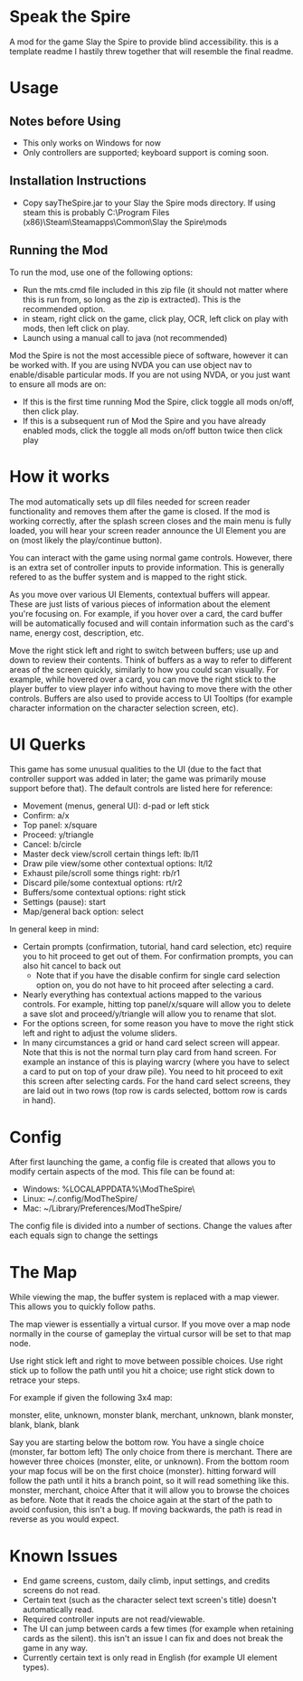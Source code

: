 # Speak the Spire

A mod for the game Slay the Spire to provide blind accessibility. this is a template readme I hastily threw together that will resemble the final readme.

# Usage

## Notes before Using

* This only works on Windows for now
* Only controllers are supported; keyboard support is coming soon.

## Installation Instructions

* Copy sayTheSpire.jar to your Slay the Spire mods directory. If using steam this is probably C:\Program Files (x86)\Steam\Steamapps\Common\Slay the Spire\mods


## Running the Mod

To run the mod, use one of the following options:

* Run the mts.cmd file included in this zip file (it should not matter where this is run from, so long as the zip is extracted). This is the recommended option.
* in steam, right click on the game, click play, OCR, left click on play with mods, then left click on play.
* Launch using a manual call to java (not recommended)

Mod the Spire is not the most accessible piece of software, however it can be worked with. If you are using NVDA you can use object nav to enable/disable particular mods. If you are not using NVDA, or you just want to ensure all mods are on:

* If this is the first time running Mod the Spire, click toggle all mods on/off, then click play.
* If this is a subsequent run of Mod the Spire and you have already enabled mods, click the toggle all mods on/off button twice then click play


# How it works

The mod automatically sets up dll files needed for screen reader functionality and removes them after the game is closed. If the mod is working correctly, after the splash screen closes and the main menu is fully loaded, you will hear your screen reader announce the UI Element you are on (most likely the play/continue button).

You can interact with the game using normal game controls. However, there is an extra set of controller inputs to provide information. This is generally refered to as the buffer system and is mapped to the right stick.

As you move over various UI Elements, contextual buffers will appear. These are just lists of various pieces of information about the element you're focusing on. For example, if you hover over a card, the card buffer will be automatically focused and will contain information such as the card's name, energy cost, description, etc.

Move the right stick left and right to switch between buffers; use up and down to review their contents. Think of buffers as a way to refer to different areas of the screen quickly, similarly to how you could scan visually. For example, while hovered over a card, you can move the right stick to the player buffer to view player info without having to move there with the other controls. Buffers are also used to provide access to UI Tooltips (for example character information on the character selection screen, etc).


# UI Querks

This game has some unusual qualities to the UI (due to the fact that controller support was added in later; the game was primarily mouse support before that). The default controls are listed here for reference:

* Movement (menus, general UI): d-pad or left stick
* Confirm: a/x
* Top panel: x/square
* Proceed: y/triangle
* Cancel: b/circle
* Master deck view/scroll certain things left: lb/l1
* Draw pile view/some other contextual options: lt/l2
* Exhaust pile/scroll some things right: rb/r1
* Discard pile/some contextual options: rt/r2
* Buffers/some contextual options: right stick
* Settings (pause): start
* Map/general back option: select

In general keep in mind:

* Certain prompts (confirmation, tutorial, hand card selection, etc) require you to hit proceed to get out of them. For confirmation prompts, you can also hit cancel to back out
    * Note that if you have the disable confirm for single card selection option on, you do not have to hit proceed after selecting a card.
* Nearly everything has contextual actions mapped to the various controls. For example, hitting top panel/x/square will allow you to delete a save slot and proceed/y/triangle will allow you to rename that slot.
* For the options screen, for some reason you have to move the right stick left and right to adjust the volume sliders.
* In many circumstances a grid or hand card select screen will appear. Note that this is not the normal turn play card from hand screen. For example an instance of this is playing warcry (where you have to select a card to put on top of your draw pile). You need to hit proceed to exit this screen after selecting cards. For the hand card select screens, they are laid out in two rows (top row is cards selected, bottom row is cards in hand).

# Config

After first launching the game, a config file is created that allows you to modify certain aspects of the mod. This file can be found at:

* Windows: %LOCALAPPDATA%\ModTheSpire\
* Linux: ~/.config/ModTheSpire/
* Mac: ~/Library/Preferences/ModTheSpire/

The config file is divided into a number of sections. Change the values after each equals sign to change the settings

# The Map

While viewing the map, the buffer system is replaced with a map viewer. This allows you to quickly follow paths.

The map viewer is essentially a virtual cursor. If you move over a map node normally in the course of gameplay the virtual cursor will be set to that map node.

Use right stick left and right to move between possible choices. Use right stick up to follow the path until you hit a choice; use right stick down to retrace your steps.

For example if given the following 3x4 map:

monster, elite, unknown, monster
blank, merchant, unknown, blank
monster, blank, blank, blank

Say you are starting below the  bottom row. You have a single choice (monster, far bottom left) The only choice from there is merchant. There are however three choices (monster, elite, or unknown).
From the bottom room your map focus will be on the first choice (monster). hitting forward will follow the path until it hits a branch point, so it will read something like this.
monster, merchant, choice
After that it will allow you to browse the choices as before. Note that it reads the choice again at the start of the path to avoid confusion, this isn't a bug. If moving backwards, the path is read in reverse as you would expect.


# Known Issues

* End game screens, custom, daily climb, input settings, and credits screens do not read.
* Certain text (such as the character select text screen's title) doesn't automatically read.
* Required controller inputs are not read/viewable.
* The UI can jump between cards a few times (for example when retaining cards as the silent). this isn't an issue I can fix and does not break the game in any way.
* Currently certain text is only read in English (for example UI element types).

